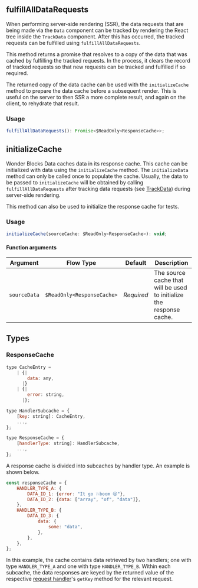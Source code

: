 ## fulfillAllDataRequests

When performing server-side rendering (SSR), the data requests that are being
made via the `Data` component can be tracked by rendering the React tree
inside the `TrackData` component. After this has occurred, the tracked requests
can be fulfilled using `fulfillAllDataRequests`.

This method returns a promise that resolves to a copy of the data that was
cached by fulfilling the tracked requests. In the process, it clears the
record of tracked requests so that new requests can be tracked and fulfilled
if so required.

The returned copy of the data cache can be used with the `initializeCache`
method to prepare the data cache before a subsequent render. This is useful on
the server to then SSR a more complete result, and again on the client, to
rehydrate that result.

### Usage

```js static
fulfillAllDataRequests(): Promise<$ReadOnly<ResponseCache>>;
```

## initializeCache

Wonder Blocks Data caches data in its response cache. This cache can be
initialized with data using the `initializeCache` method. The `initializeData`
method can only be called once to populate the cache. Usually, the data to be
passed to `initializeCache` will be obtained by calling `fulfillAllDataRequests`
after tracking data requests (see [TrackData](#trackdata)) during server-side
rendering.

This method can also be used to initialize the response cache for tests.

### Usage

```js static
initializeCache(sourceCache: $ReadOnly<ResponseCache>): void;
```

#### Function arguments

| Argument | Flow&nbsp;Type | Default | Description |
| --- | --- | --- | --- |
| `sourceData` | `$ReadOnly<ResponseCache>` | _Required_ | The source cache that will be used to initialize the response cache. |

## Types

### ResponseCache

```js static
type CacheEntry =
    | {|
        data: any,
      |}
    | {|
        error: string,
      |};

type HandlerSubcache = {
    [key: string]: CacheEntry,
    ...,
};

type ResponseCache = {
    [handlerType: string]: HandlerSubcache,
    ...,
};
```

A response cache is divided into subcaches by handler type. An example is
shown below.

```js static
const responseCache = {
    HANDLER_TYPE_A: {
        DATA_ID_1: {error: "It go 💥boom 😢"},
        DATA_ID_2: {data: ["array", "of", "data"]},
    },
    HANDLER_TYPE_B: {
        DATA_ID_3: {
            data: {
                some: "data",
            },
        },
    },
};
```

In this example, the cache contains data retrieved by two handlers; one with
type `HANDLER_TYPE_A` and one with type `HANDLER_TYPE_B`. Within each subcache,
the data responses are keyed by the returned value of the respective [request
handler](#requesthandler)'s `getKey` method for the relevant request.
